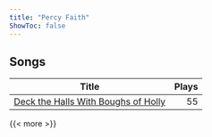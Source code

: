 ```yaml
---
title: "Percy Faith"
ShowToc: false
---
```


## Songs
Title | Plays 
----- | -----: 
[Deck the Halls With Boughs of Holly](/songs/deck-the-halls-with-boughs-of-holly) | 55

{{< more >}}
